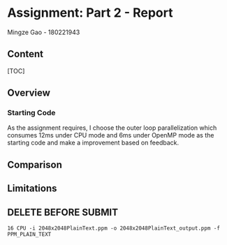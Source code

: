# Assignment: Part 2 - Report

Mingze Gao - 180221943

## Content

[TOC]

## Overview

### Starting Code

As the assignment requires, I choose the outer loop parallelization which consumes 12ms under CPU mode and 6ms under OpenMP mode as the starting code and make a improvement based on feedback. 

## Comparison

## Limitations

## DELETE BEFORE SUBMIT

```
16 CPU -i 2048x2048PlainText.ppm -o 2048x2048PlainText_output.ppm -f PPM_PLAIN_TEXT
```

